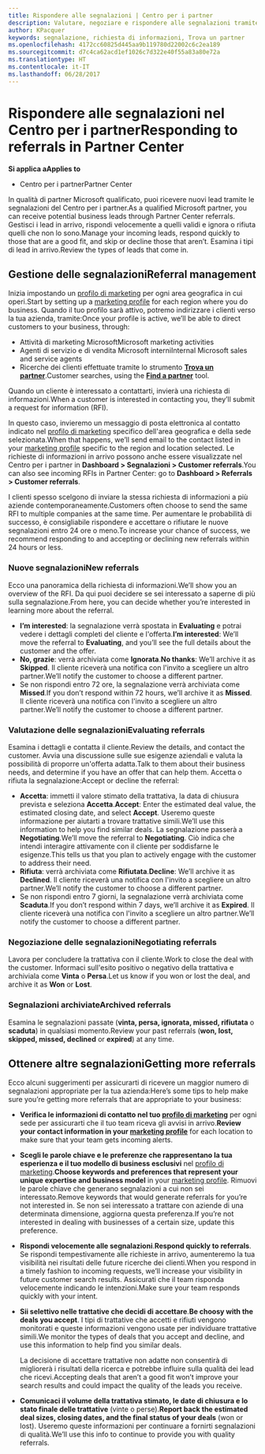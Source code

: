 ```yaml
---
title: Rispondere alle segnalazioni | Centro per i partner
description: Valutare, negoziare e rispondere alle segnalazioni tramite il Centro per i partner.
author: KPacquer
keywords: segnalazione, richiesta di informazioni, Trova un partner
ms.openlocfilehash: 4172cc60825d445aa9b119780d22002c6c2ea189
ms.sourcegitcommit: d7c4ca62acd1ef1026c7d322e40f55a83a80e72a
ms.translationtype: HT
ms.contentlocale: it-IT
ms.lasthandoff: 06/28/2017
---
```

# <a name="responding-to-referrals-in-partner-center"></a><span data-ttu-id="024cb-104">Rispondere alle segnalazioni nel Centro per i partner</span><span class="sxs-lookup"><span data-stu-id="024cb-104">Responding to referrals in Partner Center</span></span>

**<span data-ttu-id="024cb-105">Si applica a</span><span class="sxs-lookup"><span data-stu-id="024cb-105">Applies to</span></span>**

-  <span data-ttu-id="024cb-106">Centro per i partner</span><span class="sxs-lookup"><span data-stu-id="024cb-106">Partner Center</span></span>

<span data-ttu-id="024cb-107">In qualità di partner Microsoft qualificato, puoi ricevere nuovi lead tramite le segnalazioni del Centro per i partner.</span><span class="sxs-lookup"><span data-stu-id="024cb-107">As a qualified Microsoft partner, you can receive potential business leads through Partner Center referrals.</span></span> <span data-ttu-id="024cb-108">Gestisci i lead in arrivo, rispondi velocemente a quelli validi e ignora o rifiuta quelli che non lo sono.</span><span class="sxs-lookup"><span data-stu-id="024cb-108">Manage your incoming leads, respond quickly to those that are a good fit, and skip or decline those that aren’t.</span></span> <span data-ttu-id="024cb-109">Esamina i tipi di lead in arrivo.</span><span class="sxs-lookup"><span data-stu-id="024cb-109">Review the types of leads that come in.</span></span> 

## <a name="referral-management"></a><span data-ttu-id="024cb-110">Gestione delle segnalazioni</span><span class="sxs-lookup"><span data-stu-id="024cb-110">Referral management</span></span>

<span data-ttu-id="024cb-111">Inizia impostando un [profilo di marketing](create-a-marketing-profile.md) per ogni area geografica in cui operi.</span><span class="sxs-lookup"><span data-stu-id="024cb-111">Start by setting up a [marketing profile](create-a-marketing-profile.md) for each region where you do business.</span></span> <span data-ttu-id="024cb-112">Quando il tuo profilo sarà attivo, potremo indirizzare i clienti verso la tua azienda, tramite:</span><span class="sxs-lookup"><span data-stu-id="024cb-112">Once your profile is active, we’ll be able to direct customers to your business, through:</span></span>

*  <span data-ttu-id="024cb-113">Attività di marketing Microsoft</span><span class="sxs-lookup"><span data-stu-id="024cb-113">Microsoft marketing activities</span></span>
*  <span data-ttu-id="024cb-114">Agenti di servizio e di vendita Microsoft interni</span><span class="sxs-lookup"><span data-stu-id="024cb-114">Internal Microsoft sales and service agents</span></span>
*  <span data-ttu-id="024cb-115">Ricerche dei clienti effettuate tramite lo strumento **[Trova un partner](https://partnercenter.microsoft.com/pcv/search)**.</span><span class="sxs-lookup"><span data-stu-id="024cb-115">Customer searches, using the **[Find a partner](https://partnercenter.microsoft.com/pcv/search)** tool.</span></span>

<span data-ttu-id="024cb-116">Quando un cliente è interessato a contattarti, invierà una richiesta di informazioni.</span><span class="sxs-lookup"><span data-stu-id="024cb-116">When a customer is interested in contacting you, they’ll submit a request for information (RFI).</span></span> 

<span data-ttu-id="024cb-117">In questo caso, invieremo un messaggio di posta elettronica al contatto indicato nel [profilo di marketing](create-a-marketing-profile.md) specifico dell'area geografica e della sede selezionata.</span><span class="sxs-lookup"><span data-stu-id="024cb-117">When that happens, we’ll send email to the contact listed in your [marketing profile](create-a-marketing-profile.md) specific to the region and location selected.</span></span> <span data-ttu-id="024cb-118">Le richieste di informazioni in arrivo possono anche essere visualizzate nel Centro per i partner in **Dashboard > Segnalazioni > Customer referrals**.</span><span class="sxs-lookup"><span data-stu-id="024cb-118">You can also see incoming RFIs in Partner Center: go to **Dashboard > Referrals > Customer referrals**.</span></span>

<span data-ttu-id="024cb-119">I clienti spesso scelgono di inviare la stessa richiesta di informazioni a più aziende contemporaneamente.</span><span class="sxs-lookup"><span data-stu-id="024cb-119">Customers often choose to send the same RFI to multiple companies at the same time.</span></span> <span data-ttu-id="024cb-120">Per aumentare le probabilità di successo, è consigliabile rispondere e accettare o rifiutare le nuove segnalazioni entro 24 ore o meno.</span><span class="sxs-lookup"><span data-stu-id="024cb-120">To increase your chance of success, we recommend responding to and accepting or declining new referrals within 24 hours or less.</span></span>

### <a name="new-referrals"></a><span data-ttu-id="024cb-121">Nuove segnalazioni</span><span class="sxs-lookup"><span data-stu-id="024cb-121">New referrals</span></span>

<span data-ttu-id="024cb-122">Ecco una panoramica della richiesta di informazioni.</span><span class="sxs-lookup"><span data-stu-id="024cb-122">We’ll show you an overview of the RFI.</span></span> <span data-ttu-id="024cb-123">Da qui puoi decidere se sei interessato a saperne di più sulla segnalazione.</span><span class="sxs-lookup"><span data-stu-id="024cb-123">From here, you can decide whether you’re interested in learning more about the referral.</span></span> 

*  <span data-ttu-id="024cb-124">**I’m interested**: la segnalazione verrà spostata in **Evaluating** e potrai vedere i dettagli completi del cliente e l'offerta.</span><span class="sxs-lookup"><span data-stu-id="024cb-124">**I’m interested**: We’ll move the referral to **Evaluating**, and you’ll see the full details about the customer and the offer.</span></span> 
*  <span data-ttu-id="024cb-125">**No, grazie**: verrà archiviata come **Ignorata**.</span><span class="sxs-lookup"><span data-stu-id="024cb-125">**No thanks**: We’ll archive it as **Skipped**.</span></span> <span data-ttu-id="024cb-126">Il cliente riceverà una notifica con l'invito a scegliere un altro partner.</span><span class="sxs-lookup"><span data-stu-id="024cb-126">We’ll notify the customer to choose a different partner.</span></span>
*  <span data-ttu-id="024cb-127">Se non rispondi entro 72 ore, la segnalazione verrà archiviata come **Missed**.</span><span class="sxs-lookup"><span data-stu-id="024cb-127">If you don’t respond within 72 hours, we’ll archive it as **Missed**.</span></span> <span data-ttu-id="024cb-128">Il cliente riceverà una notifica con l'invito a scegliere un altro partner.</span><span class="sxs-lookup"><span data-stu-id="024cb-128">We’ll notify the customer to choose a different partner.</span></span>

### <a name="evaluating-referrals"></a><span data-ttu-id="024cb-129">Valutazione delle segnalazioni</span><span class="sxs-lookup"><span data-stu-id="024cb-129">Evaluating referrals</span></span>

<span data-ttu-id="024cb-130">Esamina i dettagli e contatta il cliente.</span><span class="sxs-lookup"><span data-stu-id="024cb-130">Review the details, and contact the customer.</span></span> <span data-ttu-id="024cb-131">Avvia una discussione sulle sue esigenze aziendali e valuta la possibilità di proporre un'offerta adatta.</span><span class="sxs-lookup"><span data-stu-id="024cb-131">Talk to them about their business needs, and determine if you have an offer that can help them.</span></span> <span data-ttu-id="024cb-132">Accetta o rifiuta la segnalazione:</span><span class="sxs-lookup"><span data-stu-id="024cb-132">Accept or decline the referral:</span></span> 

*  <span data-ttu-id="024cb-133">**Accetta**: immetti il valore stimato della trattativa, la data di chiusura prevista e seleziona **Accetta**.</span><span class="sxs-lookup"><span data-stu-id="024cb-133">**Accept**: Enter the estimated deal value, the estimated closing date, and select **Accept**.</span></span> <span data-ttu-id="024cb-134">Useremo queste informazione per aiutarti a trovare trattative simili.</span><span class="sxs-lookup"><span data-stu-id="024cb-134">We’ll use this information to help you find similar deals.</span></span> <span data-ttu-id="024cb-135">La segnalazione passerà a **Negotiating**.</span><span class="sxs-lookup"><span data-stu-id="024cb-135">We’ll move the referral to **Negotiating**.</span></span> <span data-ttu-id="024cb-136">Ciò indica che intendi interagire attivamente con il cliente per soddisfarne le esigenze.</span><span class="sxs-lookup"><span data-stu-id="024cb-136">This tells us that you plan to actively engage with the customer to address their need.</span></span>
*  <span data-ttu-id="024cb-137">**Rifiuta**: verrà archiviata come **Rifiutata**.</span><span class="sxs-lookup"><span data-stu-id="024cb-137">**Decline**: We’ll archive it as **Declined**.</span></span> <span data-ttu-id="024cb-138">Il cliente riceverà una notifica con l'invito a scegliere un altro partner.</span><span class="sxs-lookup"><span data-stu-id="024cb-138">We’ll notify the customer to choose a different partner.</span></span>
*  <span data-ttu-id="024cb-139">Se non rispondi entro 7 giorni, la segnalazione verrà archiviata come **Scaduta**.</span><span class="sxs-lookup"><span data-stu-id="024cb-139">If you don’t respond within 7 days, we’ll archive it as **Expired**.</span></span> <span data-ttu-id="024cb-140">Il cliente riceverà una notifica con l'invito a scegliere un altro partner.</span><span class="sxs-lookup"><span data-stu-id="024cb-140">We’ll notify the customer to choose a different partner.</span></span>

### <a name="negotiating-referrals"></a><span data-ttu-id="024cb-141">Negoziazione delle segnalazioni</span><span class="sxs-lookup"><span data-stu-id="024cb-141">Negotiating referrals</span></span>

<span data-ttu-id="024cb-142">Lavora per concludere la trattativa con il cliente.</span><span class="sxs-lookup"><span data-stu-id="024cb-142">Work to close the deal with the customer.</span></span> <span data-ttu-id="024cb-143">Informaci sull'esito positivo o negativo della trattativa e archiviala come **Vinta** o **Persa**.</span><span class="sxs-lookup"><span data-stu-id="024cb-143">Let us know if you won or lost the deal, and archive it as **Won** or **Lost**.</span></span> 

### <a name="archived-referrals"></a><span data-ttu-id="024cb-144">Segnalazioni archiviate</span><span class="sxs-lookup"><span data-stu-id="024cb-144">Archived referrals</span></span>

<span data-ttu-id="024cb-145">Esamina le segnalazioni passate (**vinta, persa, ignorata, missed, rifiutata** o **scaduta**) in qualsiasi momento.</span><span class="sxs-lookup"><span data-stu-id="024cb-145">Review your past referrals (**won, lost, skipped, missed, declined** or **expired**) at any time.</span></span> 

## <a name="getting-more-referrals"></a><span data-ttu-id="024cb-146">Ottenere altre segnalazioni</span><span class="sxs-lookup"><span data-stu-id="024cb-146">Getting more referrals</span></span>

<span data-ttu-id="024cb-147">Ecco alcuni suggerimenti per assicurarti di ricevere un maggior numero di segnalazioni appropriate per la tua azienda:</span><span class="sxs-lookup"><span data-stu-id="024cb-147">Here’s some tips to help make sure you’re getting more referrals that are appropriate to your business:</span></span>

*  <span data-ttu-id="024cb-148">**Verifica le informazioni di contatto nel tuo [profilo di marketing](create-a-marketing-profile.md)** per ogni sede per assicurarti che il tuo team riceva gli avvisi in arrivo.</span><span class="sxs-lookup"><span data-stu-id="024cb-148">**Review your contact information in your [marketing profile](create-a-marketing-profile.md)** for each location to make sure that your team gets incoming alerts.</span></span>

*  <span data-ttu-id="024cb-149">**Scegli le parole chiave e le preferenze che rappresentano la tua esperienza e il tuo modello di business esclusivi** nel [profilo di marketing](create-a-marketing-profile.md).</span><span class="sxs-lookup"><span data-stu-id="024cb-149">**Choose keywords and preferences that represent your unique expertise and business model** in your [marketing profile](create-a-marketing-profile.md).</span></span> <span data-ttu-id="024cb-150">Rimuovi le parole chiave che generano segnalazioni a cui non sei interessato.</span><span class="sxs-lookup"><span data-stu-id="024cb-150">Remove keywords that would generate referrals for you’re not interested in.</span></span> <span data-ttu-id="024cb-151">Se non sei interessato a trattare con aziende di una determinata dimensione, aggiorna questa preferenza.</span><span class="sxs-lookup"><span data-stu-id="024cb-151">If you’re not interested in dealing with businesses of a certain size, update this preference.</span></span>

*  <span data-ttu-id="024cb-152">**Rispondi velocemente alle segnalazioni**.</span><span class="sxs-lookup"><span data-stu-id="024cb-152">**Respond quickly to referrals**.</span></span> <span data-ttu-id="024cb-153">Se rispondi tempestivamente alle richieste in arrivo, aumenteremo la tua visibilità nei risultati delle future ricerche dei clienti.</span><span class="sxs-lookup"><span data-stu-id="024cb-153">When you respond in a timely fashion to incoming requests, we’ll increase your visibility in future customer search results.</span></span> <span data-ttu-id="024cb-154">Assicurati che il team risponda velocemente indicando le intenzioni.</span><span class="sxs-lookup"><span data-stu-id="024cb-154">Make sure your team responds quickly with your intent.</span></span>

*  <span data-ttu-id="024cb-155">**Sii selettivo nelle trattative che decidi di accettare**.</span><span class="sxs-lookup"><span data-stu-id="024cb-155">**Be choosy with the deals you accept**.</span></span> <span data-ttu-id="024cb-156">I tipi di trattative che accetti e rifiuti vengono monitorati e queste informazioni vengono usate per individuare trattative simili.</span><span class="sxs-lookup"><span data-stu-id="024cb-156">We monitor the types of deals that you accept and decline, and use this information to help find you similar deals.</span></span> 

   <span data-ttu-id="024cb-157">La decisione di accettare trattative non adatte non consentirà di migliorerà i risultati della ricerca e potrebbe influire sulla qualità dei lead che ricevi.</span><span class="sxs-lookup"><span data-stu-id="024cb-157">Accepting deals that aren’t a good fit won’t improve your search results and could impact the quality of the leads you receive.</span></span>

*  <span data-ttu-id="024cb-158">**Comunicaci il volume della trattativa stimato, le date di chiusura e lo stato finale delle trattative** (vinte o perse).</span><span class="sxs-lookup"><span data-stu-id="024cb-158">**Report back the estimated deal sizes, closing dates, and the final status of your deals** (won or lost).</span></span> <span data-ttu-id="024cb-159">Useremo queste informazioni per continuare a fornirti segnalazioni di qualità.</span><span class="sxs-lookup"><span data-stu-id="024cb-159">We’ll use this info to continue to provide you with quality referrals.</span></span>

